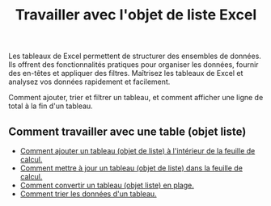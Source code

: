 ﻿---
title: Travailler avec l'objet de liste Excel
second_title: Aspose.Cells Cloud Documen
linktitle: ListObject
type: docs
url: /fr/list-objects/
aliases: [/working-with-list-objects/,/working-with-list-object-or-table/]
keywords: Add, delete, update, and get a list object(table) into an Excel worksheet
description: Aspose.Cells Cloud REST API prend en charge l'ajout, la suppression, la mise à jour et l'insertion d'un objet liste (table) dans une feuille de calcul Excel. Le SDK prend en charge différents langages de développement, notamment Android, C#, Go, Java, NodeJS, Perl, PHP, Python, Ruby et Swift.
weight: 100
kwords: Excel, Office Cloud, REST API, Tableur, PDF, CSV, Json, Markdown, ListObjects
---
Les tableaux de Excel permettent de structurer des ensembles de données. Ils offrent des fonctionnalités pratiques pour organiser les données, fournir des en-têtes et appliquer des filtres. Maîtrisez les tableaux de Excel et analysez vos données rapidement et facilement.

Comment ajouter, trier et filtrer un tableau, et comment afficher une ligne de total à la fin d'un tableau.

## Comment travailler avec une table (objet liste)
  
- [Comment ajouter un tableau (objet de liste) à l'intérieur de la feuille de calcul.](/cells/fr/add-a-list-object-or-table-inside-the-worksheet/)
- [Comment mettre à jour un tableau (objet de liste) dans la feuille de calcul.](/cells/fr/update-a-list-object-or-table-inside-the-worksheet/)
- [Comment convertir un tableau (objet liste) en plage.](/cells/fr/convert-list-object-or-table-to-range/)
- [Comment trier les données d'un tableau.](/cells/fr/sort-table-data/)
